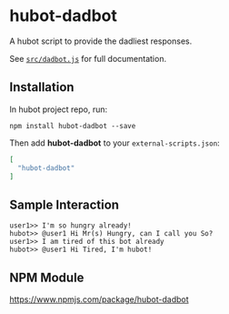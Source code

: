 # hubot-dadbot

A hubot script to provide the dadliest responses.

See [`src/dadbot.js`](src/dadbot.js) for full documentation.

## Installation

In hubot project repo, run:

`npm install hubot-dadbot --save`

Then add **hubot-dadbot** to your `external-scripts.json`:

```json
[
  "hubot-dadbot"
]
```

## Sample Interaction

```
user1>> I'm so hungry already!
hubot>> @user1 Hi Mr(s) Hungry, can I call you So?
user1>> I am tired of this bot already
hubot>> @user1 Hi Tired, I'm hubot!
```

## NPM Module

https://www.npmjs.com/package/hubot-dadbot
